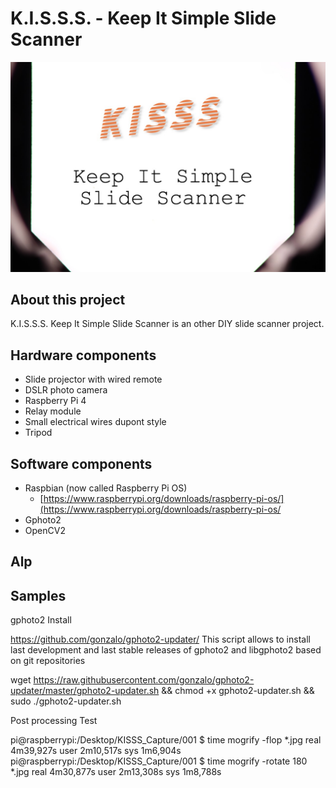 # K.I.S.S.S. - Keep It Simple Slide Scanner


![KISSS - Keep It Simple Slide Scanner](https://github.com/storagebits/KISSS/blob/master/images/intro.jpg?raw=true)

## About this project
K.I.S.S.S. Keep It Simple Slide Scanner is an other DIY slide scanner project. 
 

## Hardware components

 - Slide projector with wired remote
 - DSLR photo camera
 - Raspberry Pi 4
 - Relay module
 - Small electrical wires dupont style
 - Tripod
 
## Software components
 - Raspbian (now called Raspberry Pi OS)
	 - [https://www.raspberrypi.org/downloads/raspberry-pi-os/](https://www.raspberrypi.org/downloads/raspberry-pi-os/
- Gphoto2
- OpenCV2


## Alp

## Samples
gphoto2 Install 

https://github.com/gonzalo/gphoto2-updater/
This script allows to install last development and last stable releases of gphoto2 and libgphoto2 based on git repositories

wget https://raw.githubusercontent.com/gonzalo/gphoto2-updater/master/gphoto2-updater.sh && chmod +x gphoto2-updater.sh && sudo ./gphoto2-updater.sh


Post processing Test

pi@raspberrypi:/Desktop/KISSS_Capture/001 $ time mogrify -flop *.jpg
real	4m39,927s
user	2m10,517s
sys	1m6,904s
pi@raspberrypi:/Desktop/KISSS_Capture/001 $ time mogrify -rotate 180 *.jpg
real	4m30,877s
user	2m13,308s
sys	1m8,788s
<!--stackedit_data:
eyJoaXN0b3J5IjpbLTEzMjcwMzg1MzQsMjE2MjY4NTIyLC0xND
QwOTU4NzgwLC00MDA0MDc5ODIsMTA2NTA3ODk5NV19
-->